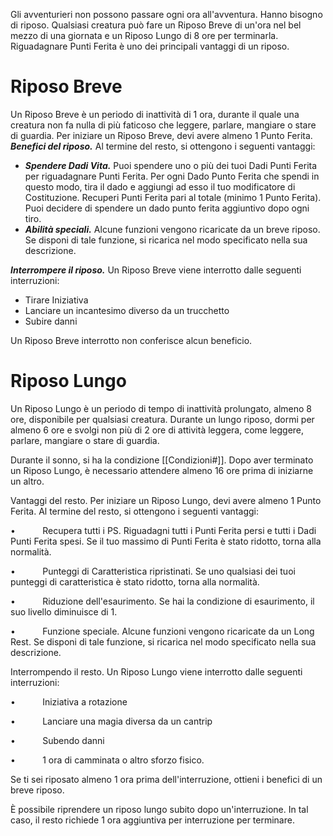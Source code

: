 Gli avventurieri non possono passare ogni ora all'avventura. Hanno bisogno di riposo. Qualsiasi creatura può fare un Riposo Breve di un'ora nel bel mezzo di una giornata e un Riposo Lungo di 8 ore per terminarla. Riguadagnare Punti Ferita è uno dei principali vantaggi di un riposo. 

# Riposo Breve
Un Riposo Breve è un periodo di inattività di 1 ora, durante il quale una creatura non fa nulla di più faticoso che leggere, parlare, mangiare o stare di guardia. Per iniziare un Riposo Breve, devi avere almeno 1 Punto Ferita.
***Benefici del riposo.*** Al termine del resto, si ottengono i seguenti vantaggi:
- ***Spendere Dadi Vita.*** Puoi spendere uno o più dei tuoi Dadi Punti Ferita per riguadagnare Punti Ferita. Per ogni Dado Punto Ferita che spendi in questo modo, tira il dado e aggiungi ad esso il tuo modificatore di Costituzione. Recuperi Punti Ferita pari al totale (minimo 1 Punto Ferita). Puoi decidere di spendere un dado punto ferita aggiuntivo dopo ogni tiro.
- ***Abilità speciali.*** Alcune funzioni vengono ricaricate da un breve riposo. Se disponi di tale funzione, si ricarica nel modo specificato nella sua descrizione.

***Interrompere il riposo.*** Un Riposo Breve viene interrotto dalle seguenti interruzioni:
- Tirare Iniziativa
- Lanciare un incantesimo diverso da un trucchetto
- Subire danni

Un Riposo Breve interrotto non conferisce alcun beneficio.

# Riposo Lungo
Un Riposo Lungo è un periodo di tempo di inattività prolungato, almeno 8 ore, disponibile per qualsiasi creatura. Durante un lungo riposo, dormi per almeno 6 ore e svolgi non più di 2 ore di attività leggera, come leggere, parlare, mangiare o stare di guardia.

Durante il sonno, si ha la condizione [[Condizioni#]]. Dopo aver terminato un Riposo Lungo, è necessario attendere almeno 16 ore prima di iniziarne un altro.

Vantaggi del resto. Per iniziare un Riposo Lungo, devi avere almeno 1 Punto Ferita. Al termine del resto, si ottengono i seguenti vantaggi:

•           Recupera tutti i PS. Riguadagni tutti i Punti Ferita persi e tutti i Dadi Punti Ferita spesi. Se il tuo massimo di Punti Ferita è stato ridotto, torna alla normalità.

•           Punteggi di Caratteristica ripristinati. Se uno qualsiasi dei tuoi punteggi di caratteristica è stato ridotto, torna alla normalità.

•           Riduzione dell'esaurimento. Se hai la condizione di esaurimento, il suo livello diminuisce di 1.

•           Funzione speciale. Alcune funzioni vengono ricaricate da un Long Rest. Se disponi di tale funzione, si ricarica nel modo specificato nella sua descrizione.

Interrompendo il resto. Un Riposo Lungo viene interrotto dalle seguenti interruzioni:

•           Iniziativa a rotazione

•           Lanciare una magia diversa da un cantrip

•           Subendo danni

•           1 ora di camminata o altro sforzo fisico.

Se ti sei riposato almeno 1 ora prima dell'interruzione, ottieni i benefici di un breve riposo.

È possibile riprendere un riposo lungo subito dopo un'interruzione. In tal caso, il resto richiede 1 ora aggiuntiva per interruzione per terminare.